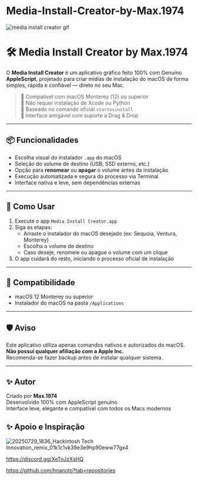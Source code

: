 # Media-Install-Creator-by-Max.1974

![media install creator gif](https://github.com/user-attachments/assets/2be78ae3-bf04-4c4d-9ad6-4ec11f437991)


# 🛠️ Media Install Creator by Max.1974

O **Media Install Creator** é um aplicativo gráfico feito 100% com Genuíno **AppleScript**, projetado para criar mídias de instalação do macOS de forma simples, rápida e confiável — direto no seu Mac.

> 🔹 Compatível com macOS Monterey (12) ou superior  
> 🔹 Não requer instalação de Xcode ou Python  
> 🔹 Baseado no comando oficial `startosinstall`  
> 🔹 Interface amigável com suporte a Drag & Drop

---

## 📦 Funcionalidades

- Escolha visual do instalador `.app` do macOS
- Seleção do volume de destino (USB, SSD externo, etc.)
- Opção para **renomear** ou **apagar** o volume antes da instalação
- Execução automatizada e segura do processo via Terminal
- Interface nativa e leve, sem dependências externas

---

## 🚀 Como Usar

1. Execute o app `Media Install Creator.app`
2. Siga as etapas:
   - Arraste o instalador do macOS desejado (ex: Sequoia, Ventura, Monterey)
   - Escolha o volume de destino
   - Caso deseje, renomeie ou apague o volume com um clique
3. O app cuidará do resto, iniciando o processo oficial de instalação

---

## 📂 Compatibilidade

- macOS 12 Monterey ou superior
- Instalador do macOS na pasta `/Applications`

---

## 🛡️ Aviso

Este aplicativo utiliza apenas comandos nativos e autorizados do macOS.  
**Não possui qualquer afiliação com a Apple Inc.**  
Recomenda-se fazer backup antes de instalar qualquer sistema.

---

## ✨ Autor

Criado por **Max.1974**  
Desenvolvido 100% com AppleScript genuíno  
Interface leve, elegante e compatível com todos os Macs modernos

## ✨ Apoio e Inspiração 


![20250729_1836_Hackintosh Tech Innovation_remix_01k1c1vk39e3e9hp90eww77gx4](https://github.com/user-attachments/assets/f86839e7-abd9-4d0a-848a-29ba2a0132ea)

https://discord.gg/XeTnJzXsHQ

https://github.com/hnanoto?tab=repositories



